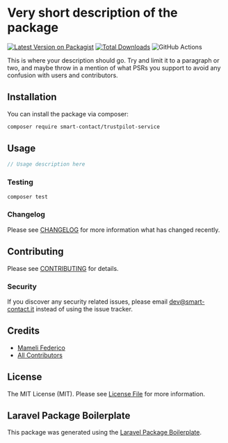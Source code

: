 # Very short description of the package

[![Latest Version on Packagist](https://img.shields.io/packagist/v/smart-contact/trustpilot-service.svg?style=flat-square)](https://packagist.org/packages/smart-contact/trustpilot-service)
[![Total Downloads](https://img.shields.io/packagist/dt/smart-contact/trustpilot-service.svg?style=flat-square)](https://packagist.org/packages/smart-contact/trustpilot-service)
![GitHub Actions](https://github.com/smart-contact/trustpilot-service/actions/workflows/main.yml/badge.svg)

This is where your description should go. Try and limit it to a paragraph or two, and maybe throw in a mention of what PSRs you support to avoid any confusion with users and contributors.

## Installation

You can install the package via composer:

```bash
composer require smart-contact/trustpilot-service
```

## Usage

```php
// Usage description here
```

### Testing

```bash
composer test
```

### Changelog

Please see [CHANGELOG](CHANGELOG.md) for more information what has changed recently.

## Contributing

Please see [CONTRIBUTING](CONTRIBUTING.md) for details.

### Security

If you discover any security related issues, please email dev@smart-contact.it instead of using the issue tracker.

## Credits

-   [Mameli Federico](https://github.com/smart-contact)
-   [All Contributors](../../contributors)

## License

The MIT License (MIT). Please see [License File](LICENSE.md) for more information.

## Laravel Package Boilerplate

This package was generated using the [Laravel Package Boilerplate](https://laravelpackageboilerplate.com).

